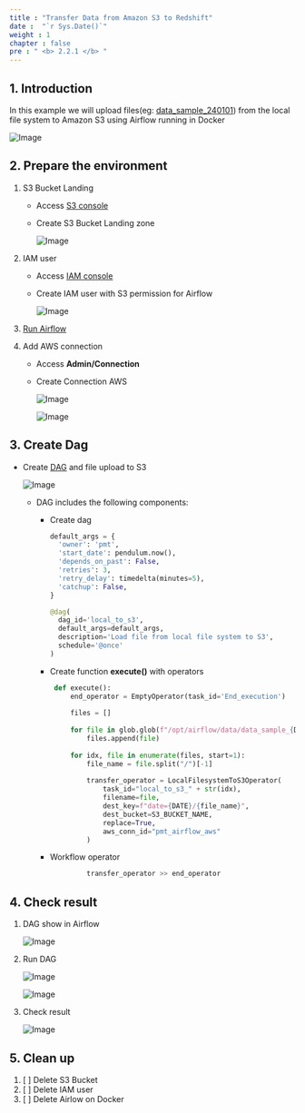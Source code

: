 ```yaml
---
title : "Transfer Data from Amazon S3 to Redshift"
date :  "`r Sys.Date()`"
weight : 1
chapter : false
pre : " <b> 2.2.1 </b> "
---
```


## 1. Introduction

In this example we will upload files(eg: [data_sample_240101](/repo_pmt_ws-fcj-003/resources/data_sample_240101.zip)) from the local file system to Amazon S3 using Airflow running in Docker


![Image](/repo_pmt_ws-fcj-003/images/2/2/1/221-01.png)

## 2. Prepare the environment

1. S3 Bucket Landing

    - Access [S3 console](https://us-east-1.console.aws.amazon.com/s3/home?region=us-east-1#)
    - Create S3 Bucket Landing zone

      ![Image](/repo_pmt_ws-fcj-003/images/2/2/1/221-02.png)
2. IAM user

    - Access [IAM console](https://us-east-1.console.aws.amazon.com/iam/home?region=us-east-1#/home)
    - Create IAM user with S3 permission for Airflow

      ![Image](/repo_pmt_ws-fcj-003/images/2/2/1/221-03.png)
3. [Run Airflow ](../../2.1-Environment)
4. Add AWS connection

    - Access **Admin/Connection**
    - Create Connection AWS

      ![Image](/repo_pmt_ws-fcj-003/images/2/2/1/221-04.png)

      ![Image](/repo_pmt_ws-fcj-003/images/2/2/1/221-05.png)

## 3. Create Dag

- Create [DAG](/repo_pmt_ws-fcj-003/resources/local_to_s3.py) and file upload to S3

  ![Image](/repo_pmt_ws-fcj-003/images/2/2/1/221-06.png)
    - DAG includes the following components:

        - Create dag

           ```python
           default_args = {
             'owner': 'pmt',
             'start_date': pendulum.now(),
             'depends_on_past': False,
             'retries': 3,
             'retry_delay': timedelta(minutes=5),
             'catchup': False,
           }
       
           @dag(
             dag_id='local_to_s3',
             default_args=default_args,
             description='Load file from local file system to S3',
             schedule='@once'
           )
           ```
        - Create function **execute()** with operators

           ```python
            def execute():
                end_operator = EmptyOperator(task_id='End_execution')
            
                files = []
            
                for file in glob.glob(f"/opt/airflow/data/data_sample_{DATE}/*"):
                    files.append(file)
            
                for idx, file in enumerate(files, start=1):
                    file_name = file.split("/")[-1]
            
                    transfer_operator = LocalFilesystemToS3Operator(
                        task_id="local_to_s3_" + str(idx),
                        filename=file,
                        dest_key=f"date={DATE}/{file_name}",
                        dest_bucket=S3_BUCKET_NAME,
                        replace=True,
                        aws_conn_id="pmt_airflow_aws"
                    )
           ```
        - Workflow operator

           ```python
                    transfer_operator >> end_operator
           ```

## 4. Check result

1. DAG show in Airflow

   ![Image](/repo_pmt_ws-fcj-003/images/2/2/1/221-07.png)

2. Run DAG

   ![Image](/repo_pmt_ws-fcj-003/images/2/2/1/221-08.png)

   ![Image](/repo_pmt_ws-fcj-003/images/2/2/1/221-10.png)
3. Check result

   ![Image](/repo_pmt_ws-fcj-003/images/2/2/1/221-09.png)

## 5. Clean up

1. [ ] Delete S3 Bucket
2. [ ] Delete IAM user
3. [ ] Delete Airlow on Docker